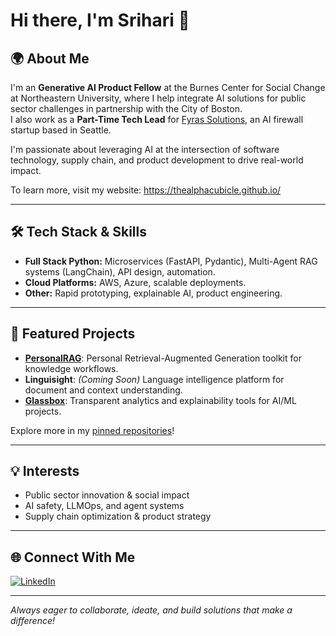 # Hi there, I'm Srihari 👋

## 🌍 About Me

I'm an **Generative AI Product Fellow** at the Burnes Center for Social Change at Northeastern University, where I help integrate AI solutions for public sector challenges in partnership with the City of Boston.  
I also work as a **Part-Time Tech Lead** for [Fyras Solutions](https://github.com/Fyras-Solutions), an AI firewall startup based in Seattle.

I'm passionate about leveraging AI at the intersection of software technology, supply chain, and product development to drive real-world impact.

To learn more, visit my website: https://thealphacubicle.github.io/

---

## 🛠️ Tech Stack & Skills

- **Full Stack Python:** Microservices (FastAPI, Pydantic), Multi-Agent RAG systems (LangChain), API design, automation.
- **Cloud Platforms:** AWS, Azure, scalable deployments.
- **Other:** Rapid prototyping, explainable AI, product engineering.

---

## 🚀 Featured Projects

- [**PersonalRAG**](https://github.com/thealphacubicle/PersonalRAG): Personal Retrieval-Augmented Generation toolkit for knowledge workflows.
- **Linguisight**: *(Coming Soon)* Language intelligence platform for document and context understanding.
- [**Glassbox**](https://github.com/thealphacubicle/glassbox): Transparent analytics and explainability tools for AI/ML projects.

Explore more in my [pinned repositories](https://github.com/thealphacubicle?tab=repositories)!

---

## 💡 Interests

- Public sector innovation & social impact
- AI safety, LLMOps, and agent systems
- Supply chain optimization & product strategy

---

## 🌐 Connect With Me

[![LinkedIn](https://img.shields.io/badge/LinkedIn-blue?logo=linkedin&logoColor=white)](https://www.linkedin.com/in/srihari-r-006034176/)

---

*Always eager to collaborate, ideate, and build solutions that make a difference!*
